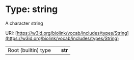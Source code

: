 
# Type: string


A character string

URI: [https://w3id.org/biolink/vocab/includes/types/String](https://w3id.org/biolink/vocab/includes/types/String)

|  |  |  |
| --- | --- | --- |
| Root (builtin) type | | **str** |
